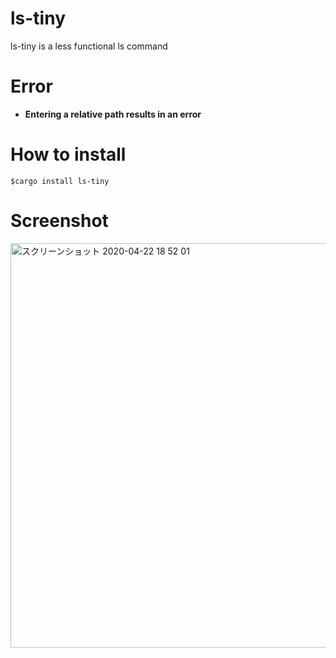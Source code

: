 # ls-tiny
ls-tiny is a less functional ls command

# Error
- **Entering a relative path results in an error**

# How to install

`$cargo install ls-tiny`

# Screenshot

<img width="647" alt="スクリーンショット 2020-04-22 18 52 01" src="https://user-images.githubusercontent.com/29950288/79967910-68849100-84ca-11ea-8e03-c2a703a62cb1.png">

